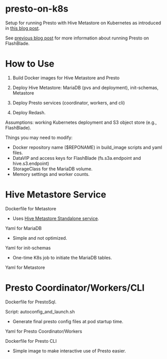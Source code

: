 # presto-on-k8s
Setup for running Presto with Hive Metastore on Kubernetes as introduced in [this blog post](https://medium.com/@joshua_robinson/presto-powered-s3-data-warehouse-on-kubernetes-aea89d2f40e8).

See [previous blog post](https://medium.com/@joshua_robinson/presto-on-flashblade-s3-486ecb449574)
for more information about running Presto on FlashBlade.

# How to Use

1. Build Docker images for Hive Metastore and Presto

2. Deploy Hive Metastore: MariaDB (pvs and deployment), init-schemas, Metastore

3. Deploy Presto services (coordinator, workers, and cli)

4. Deploy Redash.

Assumptions: working Kubernetes deployment and S3 object store (e.g., FlashBlade).

Things you may need to modify:
* Docker repository name ($REPONAME) in build_image scripts and yaml files.
* DataVIP and access keys for FlashBlade (fs.s3a.endpoint and hive.s3.endpoint)
* StorageClass for the MariaDB volume.
* Memory settings and worker counts.

# Hive Metastore Service

Dockerfile for Metastore
 * Uses [Hive Metastore Standalone service](https://cwiki.apache.org/confluence/display/Hive/AdminManual+Metastore+3.0+Administration).

Yaml for MariaDB
 * Simple and not optimized.

Yaml for init-schemas
 * One-time K8s job to initiate the MariaDB tables.

Yaml for Metastore

# Presto Coordinator/Workers/CLI

Dockerfile for PrestoSql.

Script: autoconfig_and_launch.sh
 * Generate final presto config files at pod startup time.

Yaml for Presto Coordinator/Workers

Dockerfile for Presto CLI
 * Simple image to make interactive use of Presto easier.

